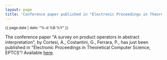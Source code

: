 ```yaml
---
layout: page
title: 'Conference paper published in "Electronic Proceedings in Theoretical Computer Science, EPTCS"'
---
```


<small>{{ page.date | date: "%-d %B %Y" }}</small>

The conference paper "A survey on product operators in abstract interpretation", by Cortesi, A., Costantini, G., Ferrara, P., has just been published in "Electronic Proceedings in Theoretical Computer Science, EPTCS"! Available [here](https://doi.org/10.4204/EPTCS.129.19).
